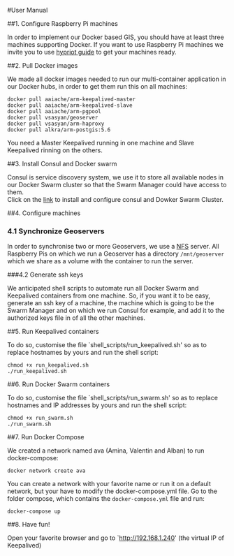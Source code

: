 #User Manual

##1. Configure Raspberry Pi machines

In order to implement our Docker based GIS, you should have at least three machines supporting Docker. If you want to use Raspberry Pi machines we invite you to use [hypriot guide](http://blog.hypriot.com/getting-started-with-docker-on-your-arm-device/) to get your machines ready.  

##2. Pull Docker images

We made all docker images needed to run our multi-container application in our Docker hubs, in order to get them run this on all machines:

    docker pull aaiache/arm-keepalived-master
    docker pull aaiache/arm-keepalived-slave
    docker pull aaiache/arm-pgpool
    docker pull vsasyan/geoserver
    docker pull vsasyan/arm-haproxy
    docker pull alkra/arm-postgis:5.6  


You need a Master Keepalived running in one machine and Slave Keepalived rinning on the others.

##3. Install Consul and Docker swarm

Consul is service discovery system, we use it to store all available nodes in our Docker Swarm cluster so that the Swarm Manager could have access to them.  
Click on the [link](../consul/config.md) to install and configure consul and Dowker Swarm Cluster.  

##4. Configure machines
### 4.1 Synchronize Geoservers

In order to synchronise two or more Geoservers, we use a [NFS](NFS_Server.md) server.
All Raspberry Pis on which we run a Geoserver has a directory `/mnt/geoserver` which we share as a volume with the container to run the server.

###4.2 Generate ssh keys

We anticipated shell scripts to automate run all Docker Swarm and Keepalived containers from one machine. So, if you want it to be easy, generate an ssh key of a machine, the machine which is going to be the Swarm Manager and on which we run Consul for example, and add it to the authorized keys file in of all the other machines.

##5. Run Keepalived containers

To do so, customise the file `shell_scripts/run_keepalived.sh' so as to replace hostnames by yours and run the shell script:

    chmod +x run_keepalived.sh
    ./run_keepalived.sh

##6. Run Docker Swarm containers

To do so, customise the file `shell_scripts/run_swarm.sh' so as to replace hostnames and IP addresses by yours and run the shell script:

    chmod +x run_swarm.sh
    ./run_swarm.sh

##7. Run Docker Compose

We created a network named ava (Amina, Valentin and Alban) to run docker-compose:

    docker network create ava

You can create a network with your favorite name or run it on a default network, but your have to modify the docker-compose.yml file.
Go to the folder compose, which contains the `docker-compose.yml` file and run:

    docker-compose up

##8. Have fun!

Open your favorite browser and go to `http://192.168.1.240' (the virtual IP of Keepalived)

